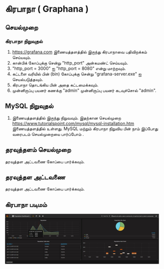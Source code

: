 # கிரபாநா ( Graphana )
## செயல்முறை 

### கிரபாநா நிறுவுதல் 
1. https://grafana.com இணையத்தளத்தில் இருந்து   கிரபாநாவை பதிவிறக்கம் செய்யவும்.
2. கான்பிக்   கோப்புக்கு சென்று "http_port"   அன்கமண்ட்  செய்யவும்.
3. "http_port = 3000" ஐ "http_port = 8080" என்று  மாற்றவும்.
4. கட்டளை வரியில் பின் (bin) கோப்புக்கு சென்று "grafana-server.exe" ஐ செயல்படுத்தவும்.
5. கிரபாநா தொடங்கிய பின் அதை கட்டமைக்கவும்.
6. முன்னிருப்பு பயனர் கணக்கு "admin"  முன்னிருப்பு பயனர் கடவுச்சொல் "admin".
 
## MySQL நிறுவுதல்
1. இணையத்தளத்தில்  இருந்து   நிறுவவும். இதற்கான செயல்முறை https://www.tutorialspoint.com/mysql/mysql-installation.htm இணையத்தளத்தில் உள்ளது.
MySQL மற்றும் கிரபாநா  நிறுவிய பின் நாம் இப்போது வரைபடம் செயல்முறையை பார்ப்போம் .


## தரவுத்தளம் செயல்முறை 
தரவுத்தள அட்டவணை  கோப்பை பார்க்கவும்.

## தரவுத்தள அட்டவணை
தரவுத்தள அட்டவணை  கோப்பை பார்க்கவும்.

## கிரபாநா படிமம்
![Alt text](dashboard.jpg?raw=true "Optional Title")
